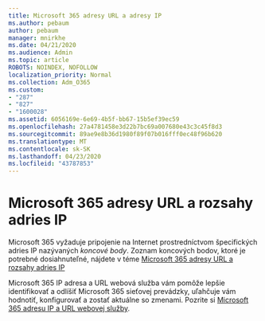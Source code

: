```yaml
---
title: Microsoft 365 adresy URL a adresy IP
ms.author: pebaum
author: pebaum
manager: mnirkhe
ms.date: 04/21/2020
ms.audience: Admin
ms.topic: article
ROBOTS: NOINDEX, NOFOLLOW
localization_priority: Normal
ms.collection: Adm_O365
ms.custom:
- "287"
- "827"
- "1600028"
ms.assetid: 6056169e-6e69-4b5f-bb67-15b5ef39ec59
ms.openlocfilehash: 27a4781458e3d22b7bc69a007680e43c3c45f8d3
ms.sourcegitcommit: 89ae9e8b36d1980f89f07b016fff0ec48f96b620
ms.translationtype: MT
ms.contentlocale: sk-SK
ms.lasthandoff: 04/23/2020
ms.locfileid: "43787853"
---
```

# <a name="microsoft-365-urls-and-ip-address-ranges"></a>Microsoft 365 adresy URL a rozsahy adries IP

Microsoft 365 vyžaduje pripojenie na Internet prostredníctvom špecifických adries IP nazývaných *koncové body*.
Zoznam koncových bodov, ktoré je potrebné dosiahnuteľné, nájdete v téme [Microsoft 365 adresy URL a rozsahy adries IP](https://docs.microsoft.com/office365/enterprise/urls-and-ip-address-ranges) 

Microsoft 365 IP adresa a URL webová služba vám pomôže lepšie identifikovať a odlíšiť Microsoft 365 sieťovej prevádzky, uľahčuje vám hodnotiť, konfigurovať a zostať aktuálne so zmenami. Pozrite si [Microsoft 365 adresu IP a URL webovej služby](https://docs.microsoft.com/office365/enterprise/office-365-ip-web-service).